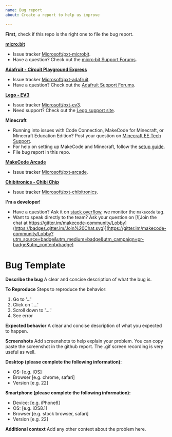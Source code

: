 ```yaml
---
name: Bug report
about: Create a report to help us improve

---
```


**First**, check if this repo is the right one to file the bug report.

**[micro:bit](https://makecode.microbit.org)**
- Issue tracker [Microsoft/pxt-microbit](https://github.com/Microsoft/pxt-microbit/issues/new?labels=bug).
- Have a question? Check out the [micro:bit Support Forums](https://support.microbit.org/).

**[Adafruit - Circuit Playground Express](https://makecode.adafruit.com)**
- Issue tracker [Microsoft/pxt-adafruit](https://github.com/Microsoft/pxt-adafruit/issues/new?labels=bug).
- Have a question? Check out the [Adafruit Support Forums](https://www.adafruit.com/support).

**[Lego - EV3](https://makecode.mindstorms.com)**
- Issue tracker [Microsoft/pxt-ev3](https://github.com/Microsoft/pxt-ev3/issues/new?labels=bug).
- Need support? Check out the [Lego support site](https://www.lego.com/en-us/service).

**Minecraft**
- Running into issues with Code Connection, MakeCode for Minecraft, or Minecraft Education Edition? Post your question on [Minecraft EE Tech Support](https://education.minecraft.net/technical-support).
- For help on setting up MakeCode and Minecraft, follow the [setup guide](https://minecraft.makecode.com/setup).
- File bug report in this repo.

**[MakeCode Arcade](https://arcade.makecode.com)**
- Issue tracker [Microsoft/pxt-arcade](https://github.com/Microsoft/pxt-arcade/issues/new?labels=bug).

**[Chibitronics - Chibi Chip](https://makecode.chibitronics.com)**
- Issue tracker [Microsoft/pxt-chibitronics](https://github.com/Microsoft/pxt-chibitronics/issues/new?labels=bug).

**I'm a developer!**
- Have a question? Ask it on [stack overflow](https://stackoverflow.com/), we monitor the ``makecode`` tag.
- Want to speak directly to the team? Ask your question on [![Join the chat at https://gitter.im/makecode-community/Lobby](https://badges.gitter.im/Join%20Chat.svg)](https://gitter.im/makecode-community/Lobby?utm_source=badge&utm_medium=badge&utm_campaign=pr-badge&utm_content=badge)

# Bug Template

**Describe the bug**
A clear and concise description of what the bug is.

**To Reproduce**
Steps to reproduce the behavior:
1. Go to '...'
2. Click on '....'
3. Scroll down to '....'
4. See error

**Expected behavior**
A clear and concise description of what you expected to happen.

**Screenshots**
Add screenshots to help explain your problem. You can copy paste the screenshot in the github report. The .gif screen recording is very useful as well.

**Desktop (please complete the following information):**
 - OS: [e.g. iOS]
 - Browser [e.g. chrome, safari]
 - Version [e.g. 22]

**Smartphone (please complete the following information):**
 - Device: [e.g. iPhone6]
 - OS: [e.g. iOS8.1]
 - Browser [e.g. stock browser, safari]
 - Version [e.g. 22]

**Additional context**
Add any other context about the problem here.
